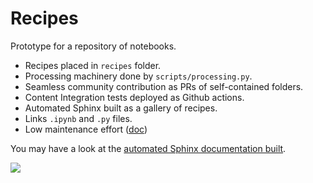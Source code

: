 # Recipes

Prototype for a repository of notebooks.

- Recipes placed in ``recipes`` folder.
- Processing machinery done by ``scripts/processing.py``.
- Seamless community contribution as PRs of self-contained folders.
- Content Integration tests deployed as Github actions.
- Automated Sphinx built as a gallery of recipes.
- Links ``.ipynb`` and ``.py`` files.
- Low maintenance effort ([doc](https://www.iaa.csic.es/~jer/recipes/contributing.html))

You may have a look at the [automated Sphinx documentation built](https://www.iaa.csic.es/~jer/recipes).

![](https://github.com/gammapy/gammapy-recipes/workflows/ci/badge.svg)